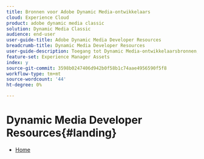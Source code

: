 ```yaml
---
title: Bronnen voor Adobe Dynamic Media-ontwikkelaars
cloud: Experience Cloud
product: adobe dynamic media classic
solution: Dynamic Media Classic
audience: end-user
user-guide-title: Adobe Dynamic Media Developer Resources
breadcrumb-title: Dynamic Media Developer Resources
user-guide-description: Toegang tot Dynamic Media-ontwikkelaarsbronnen, zoals de Viewers Reference Guide, Image Production System API, Image Serving and Rendering API en gearchiveerde Scene7-releaseopmerkingen.
feature-set: Experience Manager Assets
index: y
source-git-commit: 3598b0247406d942b0f58b1c74aae4956590f5f8
workflow-type: tm+mt
source-wordcount: '44'
ht-degree: 0%

---
```



# Dynamic Media Developer Resources{#landing}

+ [Home](home.md)

<!--This TOC may not be necessary. Not sure, so leaving it in.
+ [Viewers Reference Guide](/help/aem-viewers-ref/homeviewers.md)
+ [IS/IR API](/help/aem-is-ir-api/homeisir.md)
+ [IPS API](/help/aem-ips-api/c-overview.md)
+ [Image Authoring](/help/aem-ia/aem-ia-home.md)
+ [Dynamic Media Classic Release Notes](/help/s7-release-notes/homern.md)
-->
